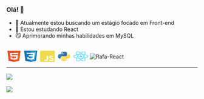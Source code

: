 ### Olá! 👋

- 🌱 Atualmente estou buscando um estágio focado em Front-end
- 👾 Estou estudando React
- 😼 Aprimorando minhas habilidades em MySQL

<div style="display: inline_block"><br>
  <img align="center" alt="HTML" height="30" width="40" src="https://raw.githubusercontent.com/devicons/devicon/master/icons/html5/html5-original.svg">
  <img align="center" alt="CSS" height="30" width="40" src="https://raw.githubusercontent.com/devicons/devicon/master/icons/css3/css3-original.svg">
  <img align="center" alt="Js" height="30" width="40" src="https://raw.githubusercontent.com/devicons/devicon/master/icons/javascript/javascript-plain.svg">
  <img align="center" alt="Python" height="30" width="40" src="https://raw.githubusercontent.com/devicons/devicon/master/icons/python/python-original.svg">
  <img align="center" alt="React" height="30" width="40" src="https://raw.githubusercontent.com/devicons/devicon/master/icons/react/react-original.svg">
  <img align="center" alt="Rafa-React" height="30" width="40" src="https://cdn.jsdelivr.net/gh/devicons/devicon@latest/icons/mysql/mysql-original-wordmark.svg">
</div>

-----------------------------------------------------------------------------

<a href="https://github.com/Gabriel-Flavio/github-readme-stats">
  <img height=200 align="center" src="https://github-readme-stats.vercel.app/api?username=Gabriel-Flavio" />
</a>

<p style="white-space: pre;"></p>

<a href="https://github.com/Gabriel-Flavio/convoychat">
  <img height=200 align="center" src="https://github-readme-stats.vercel.app/api/top-langs?username=Gabriel-Flavio&layout=compact&langs_count=8&card_width=320" />
</a>
